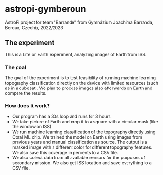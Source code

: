 # astropi-gymberoun

AstroPi project for team "Barrande" from Gymnázium Joachima Barranda, Beroun, Czechia, 2022/2023

## The experiment

This is a Life on Earth experiment, analyzing images of Earth from ISS.

### The goal

The goal of the experiment is to test feasibility of running machine learning topography classification directly on the
device with limited resources (such as in a cubesat). We plan to process images also afterwards on Earth and compare the
results.

### How does it work?

- Our program has a 30s loop and runs for 3 hours
- We take picture of Earth and crop it to a square with a circular mask (like the window on ISS)
- We run machine learning classification of the topography directly using Coral ML chip. We trained the model on Earth
  using images from previous years and manual classification as source. The output is a masked image with a different
  color for different topography features. We also save this coverage in percents to a CSV file.
- We also collect data from all available sensors for the purposes of secondary mission. We also get ISS location and
  save everything to a CSV file.